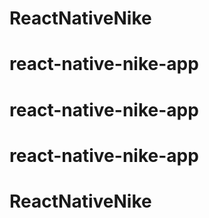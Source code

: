 # ReactNativeNike
# react-native-nike-app
# react-native-nike-app
# react-native-nike-app
# ReactNativeNike
